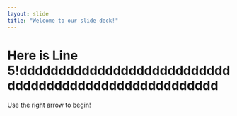 ```yaml
---
layout: slide
title: "Welcome to our slide deck!"
---
```


Here is Line 5!dddddddddddddddddddddddddddddddddddddddddddddddddddddd
=======
Use the right arrow to begin!
